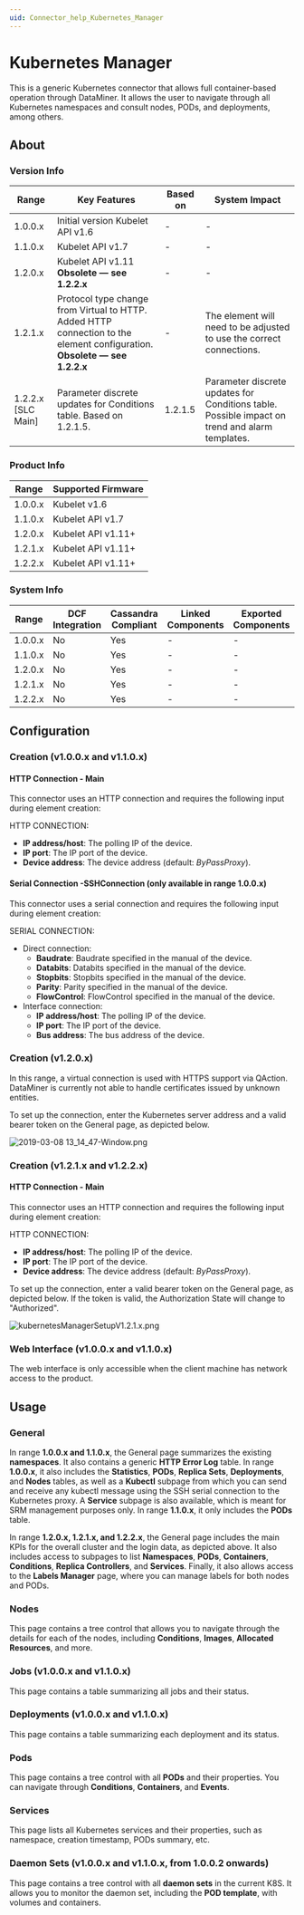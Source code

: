 ```yaml
---
uid: Connector_help_Kubernetes_Manager
---
```


# Kubernetes Manager

This is a generic Kubernetes connector that allows full container-based operation through DataMiner. It allows the user to navigate through all Kubernetes namespaces and consult nodes, PODs, and deployments, among others.

## About

### Version Info

| Range | Key Features | Based on | System Impact |
|--|--|--|--|
| 1.0.0.x | Initial version Kubelet API v1.6 | - | - |
| 1.1.0.x | Kubelet API v1.7 | - | - |
| 1.2.0.x | Kubelet API v1.11 **Obsolete — see 1.2.2.x** | - | - |
| 1.2.1.x | Protocol type change from Virtual to HTTP. Added HTTP connection to the element configuration. **Obsolete — see 1.2.2.x** | - | The element will need to be adjusted to use the correct connections. |
| 1.2.2.x [SLC Main] | Parameter discrete updates for Conditions table. Based on 1.2.1.5. | 1.2.1.5 | Parameter discrete updates for Conditions table. Possible impact on trend and alarm templates. |

### Product Info

| Range     | Supported Firmware     |
|-----------|------------------------|
| 1.0.0.x   | Kubelet v1.6           |
| 1.1.0.x   | Kubelet API v1.7       |
| 1.2.0.x   | Kubelet API v1.11+     |
| 1.2.1.x   | Kubelet API v1.11+     |
| 1.2.2.x   | Kubelet API v1.11+     |

### System Info

| Range     | DCF Integration     | Cassandra Compliant     | Linked Components     | Exported Components     |
|-----------|---------------------|-------------------------|-----------------------|-------------------------|
| 1.0.0.x   | No                  | Yes                     | -                     | -                       |
| 1.1.0.x   | No                  | Yes                     | -                     | -                       |
| 1.2.0.x   | No                  | Yes                     | -                     | -                       |
| 1.2.1.x   | No                  | Yes                     | -                     | -                       |
| 1.2.2.x   | No                  | Yes                     | -                     | -                       |

## Configuration

### Creation (v1.0.0.x and v1.1.0.x)

#### HTTP Connection - Main

This connector uses an HTTP connection and requires the following input during element creation:

HTTP CONNECTION:

- **IP address/host**: The polling IP of the device.
- **IP port**: The IP port of the device.
- **Device address**: The device address (default: *ByPassProxy*).

#### Serial Connection -SSHConnection (only available in range 1.0.0.x)

This connector uses a serial connection and requires the following input during element creation:

SERIAL CONNECTION:

- Direct connection:
  - **Baudrate**: Baudrate specified in the manual of the device.
  - **Databits**: Databits specified in the manual of the device.
  - **Stopbits**: Stopbits specified in the manual of the device.
  - **Parity**: Parity specified in the manual of the device.
  - **FlowControl**: FlowControl specified in the manual of the device.
- Interface connection:
  - **IP address/host**: The polling IP of the device.
  - **IP port**: The IP port of the device.
  - **Bus address**: The bus address of the device.

### Creation (v1.2.0.x)

In this range, a virtual connection is used with HTTPS support via QAction. DataMiner is currently not able to handle certificates issued by unknown entities.

To set up the connection, enter the Kubernetes server address and a valid bearer token on the General page, as depicted below.

![2019-03-08 13_14_47-Window.png](~/connector/images/Kubernetes_Manager_2019-03-08_13_14_47-Window.png)

### Creation (v1.2.1.x and v1.2.2.x)

#### HTTP Connection - Main

This connector uses an HTTP connection and requires the following input during element creation:

HTTP CONNECTION:

- **IP address/host**: The polling IP of the device.
- **IP port**: The IP port of the device.
- **Device address**: The device address (default: *ByPassProxy*).

To set up the connection, enter a valid bearer token on the General page, as depicted below. If the token is valid, the Authorization State will change to "Authorized".

![kubernetesManagerSetupV1.2.1.x.png](~/connector/images/Kubernetes_Manager_kubernetesManagerSetupV1.2.1.x.png)

### Web Interface (v1.0.0.x and v1.1.0.x)

The web interface is only accessible when the client machine has network access to the product.

## Usage

### General

In range **1.0.0.x and 1.1.0.x**, the General page summarizes the existing **namespaces**. It also contains a generic **HTTP Error Log** table. In range **1.0.0.x**, it also includes the **Statistics**, **PODs**, **Replica Sets**, **Deployments**, and **Nodes** tables, as well as a **Kubectl** subpage from which you can send and receive any kubectl message using the SSH serial connection to the Kubernetes proxy. A **Service** subpage is also available, which is meant for SRM management purposes only. In range **1.1.0.x**, it only includes the **PODs** table.

In range **1.2.0.x, 1.2.1.x, and 1.2.2.x**, the General page includes the main KPIs for the overall cluster and the login data, as depicted above. It also includes access to subpages to list **Namespaces**, **PODs**, **Containers**, **Conditions**, **Replica Controllers**, and **Services**. Finally, it also allows access to the **Labels Manager** page, where you can manage labels for both nodes and PODs.

### Nodes

This page contains a tree control that allows you to navigate through the details for each of the nodes, including **Conditions**, **Images**, **Allocated Resources**, and more.

### Jobs (v1.0.0.x and v1.1.0.x)

This page contains a table summarizing all jobs and their status.

### Deployments (v1.0.0.x and v1.1.0.x)

This page contains a table summarizing each deployment and its status.

### Pods

This page contains a tree control with all **PODs** and their properties. You can navigate through **Conditions**, **Containers**, and **Events**.

### Services

This page lists all Kubernetes services and their properties, such as namespace, creation timestamp, PODs summary, etc.

### Daemon Sets (v1.0.0.x and v1.1.0.x, from 1.0.0.2 onwards)

This page contains a tree control with all **daemon sets** in the current K8S. It allows you to monitor the daemon set, including the **POD template**, with volumes and containers.
